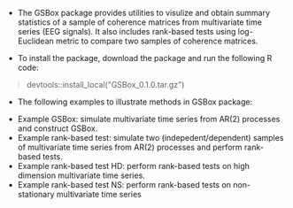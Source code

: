 - The GSBox package provides utilities to visulize and obtain summary statistics of a sample of coherence matrices from multivariate time series (EEG signals). It also includes rank-based tests using log-Euclidean metric to compare two samples of coherence matrices.

- To install the package, download the package and run the following R code:
> devtools::install_local("GSBox_0.1.0.tar.gz")

- The following examples to illustrate methods in GSBox package:

 + Example GSBox: simulate multivariate time series from AR(2) processes and construct GSBox. 
 + Example rank-based test: simulate two (indepedent/dependent) samples of multivariate time series from AR(2) processes and perform rank-based tests. 
 + Example rank-based test HD: perform rank-based tests on high dimension multivariate time series.
 + Example rank-based test NS: perform rank-based tests on non-stationary multivariate time series
